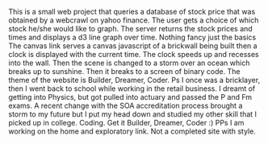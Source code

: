 This is a small web project that queries a database of stock price that was obtained by a webcrawl on 
yahoo finance. The user gets a choice of which stock he/she would like to graph.
The server returns the stock prices and times and displays a d3 line graph over time. Nothing fancy just the basics
The canvas link serves a canvas javascript of a brickwall being built then a clock is displayed
with the current time. The clock speeds up and recesses into the wall. Then the scene is changed
to a storm over an ocean which breaks up to sunshine. Then it breaks to a screen of binary code.
The theme of the website is Builder, Dreamer, Coder. Ps I once was a bricklayer, then I went back to 
school while working in the retail business. I dreamt of getting into Physics, but got pulled into
actuary and passed the P and Fm exams. A recent change with the SOA accreditation process brought a storm to 
my future but I put my head down and studied my other skill that I picked up in college. Coding. Get it
Builder, Dreamer, Coder :) PPs I am working on the home and exploratory link. Not a completed site with style. 
